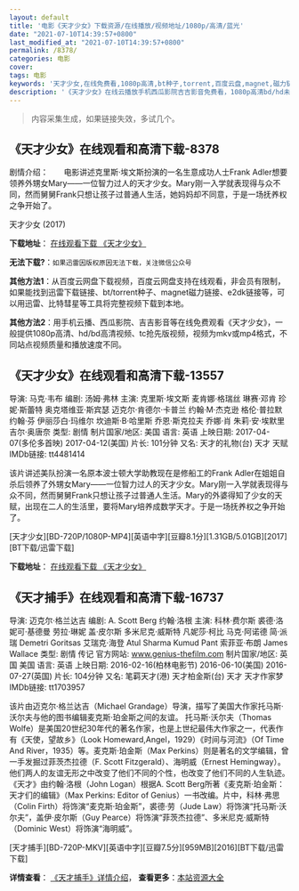 ```yaml
---
layout: default
title: '电影《天才少女》下载资源/在线播放/视频地址/1080p/高清/蓝光'
date: "2021-07-10T14:39:57+0800"
last_modified_at: "2021-07-10T14:39:57+0800"
permalink: /8378/
categories: 电影
cover:
tags: 电影
keywords: '天才少女,在线免费看,1080p高清,bt种子,torrent,百度云盘,magnet,磁力链,迅雷下载资源'
description: '《天才少女》在线云播放手机西瓜影院吉吉影音免费看，1080p高清bd/hd未删减完整版和tc抢先枪版，mkv/mp4格式，附带bt/torrent种子、magnet/磁力链、百度云盘、网盘资源迅雷下载链接'
---
```


>内容采集生成，如果链接失效，多试几个。


## 《天才少女》在线观看和高清下载-8378

剧情介绍：　　电影讲述克里斯·埃文斯扮演的一名生意成功人士Frank Adler想要领养外甥女Mary——一位智力过人的天才少女。Mary刚一入学就表现得与众不同，然而舅舅Frank只想让孩子过普通人生活，她妈妈却不同意，于是一场抚养权之争开始了。


天才少女 (2017)

**下载地址**： [在线观看下载 《天才少女》](https://www.btbtdy.me/btdy/dy10554.html) 


**无法下载?**：`如果迅雷因版权原因无法下载，关注微信公众号 `

**其他方法1**：从百度云网盘下载视频，百度云网盘支持在线观看，非会员有限制，如果能找到迅雷下载链接、bt/torrent种子、magnet磁力链接、e2dk链接等，可以用迅雷、比特彗星等工具将完整视频下载到本地。

**其他方法2**：用手机云播、西瓜影院、吉吉影音等在线免费观看《天才少女》，一般提供1080p高清、hd/bd高清视频、tc抢先版视频，视频为mkv或mp4格式，不同站点视频质量和播放速度不同。


## 《天才少女》在线观看和高清下载-13557

导演: 马克·韦布 编剧: 汤姆·弗林 主演: 克里斯·埃文斯 麦肯娜·格瑞丝 琳赛·邓肯 珍妮·斯蕾特 奥克塔维亚·斯宾瑟 迈克尔·肯德尔·卡普兰 约翰·M·杰克逊 格伦·普拉默 约翰·芬 伊丽莎白·玛维尔 坎迪斯·B·哈里斯 乔恩·斯克拉夫 乔娜·肖 朱莉·安·埃默里 吉尔·奥唐奈 类型: 剧情 制片国家/地区: 美国 语言: 英语 上映日期: 2017-04-07(多伦多首映) 2017-04-12(美国) 片长: 101分钟 又名: 天才的礼物(台) 天才 天赋 IMDb链接: tt4481414

该片讲述美队扮演一名原本波士顿大学助教现在是修船工的Frank Adler在姐姐自杀后领养了外甥女Mary——一位智力过人的天才少女。Mary刚一入学就表现得与众不同，然而舅舅Frank只想让孩子过普通人生活。Mary的外婆得知了少女的天赋，出现在二人的生活里，要将Mary培养成数学天才。于是一场抚养权之争开始了。


[天才少女][BD-720P/1080P-MP4][英语中字][豆瓣8.1分][1.31GB/5.01GB][2017][BT下载/迅雷下载]

**下载地址**： [在线观看下载 《天才少女》](https://www.btdx8.com/torrent/gifted_2017.html) 


## 《天才捕手》在线观看和高清下载-16737

导演: 迈克尔·格兰达吉 编剧: A. Scott Berg 约翰·洛根 主演: 科林·费尔斯 裘德·洛 妮可·基德曼 劳拉·琳妮 盖·皮尔斯 多米尼克·威斯特 凡妮莎·柯比 马克·阿诺德 简·派瑞 Demetri Goritsas 艾瑞克·海登 Atul Sharma Kumud Pant 索菲亚·布朗 James Wallace 类型: 剧情 传记 官方网站: www.genius-thefilm.com 制片国家/地区: 英国 美国 语言: 英语 上映日期: 2016-02-16(柏林电影节) 2016-06-10(美国) 2016-07-27(英国) 片长: 104分钟 又名: 笔羁天才(港) 天才柏金斯(台) 天才 天才作家梦 IMDb链接: tt1703957

该片由迈克尔·格兰达吉（Michael Grandage）导演，描写了美国大作家托马斯·沃尔夫与他的图书编辑麦克斯·珀金斯之间的友谊。 托马斯·沃尔夫（Thomas Wolfe）是美国20世纪30年代的著名作家，也是上世纪最伟大作家之一，代表作有《天使，望故乡》（Look Homeward,Angel，1929）《时间与河流》（Of Time And River，1935）等。麦克斯·珀金斯（Max Perkins）则是著名的文学编辑，曾一手发掘过菲茨杰拉德（F. Scott Fitzgerald）、海明威（Ernest Hemingway）。他们两人的友谊无形之中改变了他们不同的个性，也改变了他们不同的人生轨迹。 《天才》由约翰·洛根（John Logan）根据A. Scott Berg所著《麦克斯·珀金斯：天才们的编辑》（Max Perkins: Editor of Genius）一书改编。片中，科林·弗思（Colin Firth）将饰演“麦克斯·珀金斯”，裘德·劳（Jude Law）将饰演“托马斯·沃尔夫”，盖伊·皮尔斯（Guy Pearce）将饰演“菲茨杰拉德”、多米尼克·威斯特（Dominic West）将饰演“海明威”。


[天才捕手][BD-720P-MKV][英语中字][豆瓣7.5分][959MB][2016][BT下载/迅雷下载]

**详情查看**： [《天才捕手》详情介绍](/movie/16737/)， **查看更多**：[本站资源大全](/movie/t/all/)

